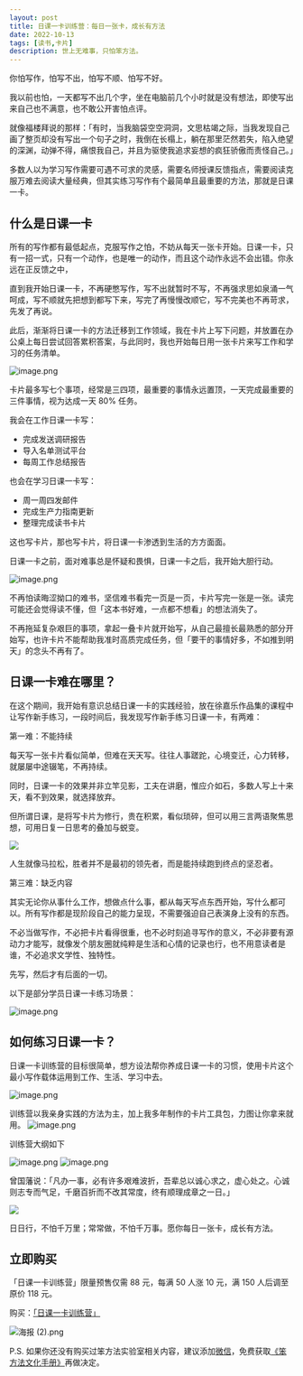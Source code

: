 ```yaml
---
layout: post
title: 日课一卡训练营：每日一张卡，成长有方法
date: 2022-10-13
tags: [读书,卡片]
description: 世上无难事，只怕笨方法。
---
```



你怕写作，怕写不出，怕写不顺、怕写不好。

我以前也怕，一天都写不出几个字，坐在电脑前几个小时就是没有想法，即使写出来自己也不满意，也不敢公开害怕点评。

就像福楼拜说的那样：「有时，当我脑袋空空洞洞，文思枯竭之际，当我发现自己画了整页却没有写出一个句子之时，我倒在长榻上，躺在那里茫然若失，陷入绝望的深渊，动弹不得，痛恨我自己，并且为驱使我追求妄想的疯狂骄傲而责怪自己。」

多数人以为学习写作需要可遇不可求的灵感，需要名师授课反馈指点，需要阅读克服万难去阅读大量经典，但其实练习写作有个最简单且最重要的方法，那就是日课一卡。

## 什么是日课一卡

所有的写作都有最低起点，克服写作之怕，不妨从每天一张卡开始。日课一卡，只有一招一式，只有一个动作，也是唯一的动作，而且这个动作永远不会出错。你永远在正反馈之中，

直到我开始日课一卡，不再硬憋写作，写不出就暂时不写，不再强求思如泉涌一气呵成，写不顺就先把想到都写下来，写完了再慢慢改顺它，写不完美也不再苛求，先发了再说。

此后，渐渐将日课一卡的方法迁移到工作领域，我在卡片上写下问题，并放置在办公桌上每日尝试回答累积答案，与此同时，我也开始每日用一张卡片来写工作和学习的任务清单。

![image.png](https://s1.ax1x.com/2022/10/13/xdel0f.png)

卡片最多写七个事项，经常是三四项，最重要的事情永远置顶，一天完成最重要的三件事情，视为达成一天 80% 任务。

我会在工作日课一卡写：

- 完成发送调研报告
- 导入名单测试平台
- 每周工作总结报告

也会在学习日课一卡写：

- 周一周四发邮件
- 完成生产力指南更新
- 整理完成读书卡片

这也写卡片，那也写卡片，将日课一卡渗透到生活的方方面面。

日课一卡之前，面对难事总是怀疑和畏惧，日课一卡之后，我开始大胆行动。

![image.png](https://s1.ax1x.com/2022/10/13/xdeQnP.png)

不再怕读晦涩拗口的难书，坚信难书看完一页是一页，卡片写完一张是一张。读完可能还会觉得读不懂，但「这本书好难，一点都不想看」的想法消失了。

不再拖延复杂艰巨的事项，拿起一叠卡片就开始写，从自己最擅长最熟悉的部分开始写，也许卡片不能帮助我准时高质完成任务，但「要干的事情好多，不如推到明天」的念头不再有了。

## 日课一卡难在哪里？

在这个期间，我开始有意识总结日课一卡的实践经验，放在徐嘉乐作品集的课程中让写作新手练习，一段时间后，我发现写作新手练习日课一卡，有两难：

第一难：不能持续

每天写一张卡片看似简单，但难在天天写。往往人事蹉跎，心境变迁，心力转移，就屡屡中途辍笔，不再持续。

同时，日课一卡的效果并非立竿见影，工夫在讲磨，惟应介如石，多数人写上十来天，看不到效果，就选择放弃。

但所谓日课，是将写卡片为修行，贵在积累，看似琐碎，但可以用三言两语聚焦思想，可用日复一日思考的叠加与蜕变。

![](https://s1.ax1x.com/2022/10/13/xdekTO.jpg)

人生就像马拉松，胜者并不是最初的领先者，而是能持续跑到终点的坚忍者。

第三难：缺乏内容

其实无论你从事什么工作，想做点什么事，都从每天写点东西开始，写什么都可以。所有写作都是现阶段自己的能力呈现，不需要强迫自己表演身上没有的东西。

不必当做写作，不必把卡片看得很重，也不必时刻追寻写作的意义，不必非要有源动力才能写，就像发个朋友圈就纯粹是生活和心情的记录也行，也不用意读者是谁，不必追求文学性、独特性。

先写，然后才有后面的一切。

以下是部分学员日课一卡练习场景：

![image.png](https://s1.ax1x.com/2022/10/13/xden1A.png5)

## 如何练习日课一卡？

日课一卡训练营的目标很简单，想方设法帮你养成日课一卡的习惯，使用卡片这个最小写作载体运用到工作、生活、学习中去。

![image.png](https://s1.ax1x.com/2022/10/13/xdeZfH.png)

训练营以我亲身实践的方法为主，加上我多年制作的卡片工具包，力图让你拿来就用。
![image.png](https://s1.ax1x.com/2022/10/13/xdeEkD.png)

训练营大纲如下

![image.png](https://s1.ax1x.com/2022/10/13/xdeVte.png)
![image.png](https://s1.ax1x.com/2022/10/13/xdempd.png)

曾国藩说：「凡办一事，必有许多艰难波折，吾辈总以诚心求之，虚心处之。心诚则志专而气足，千磨百折而不改其常度，终有顺理成章之一日。」

![](https://s1.ax1x.com/2022/10/13/xdeu6I.png)

日日行，不怕千万里；常常做，不怕千万事。愿你每日一张卡，成长有方法。
## 立即购买

「日课一卡训练营」限量预售仅需 88 元，每满 50 人涨 10 元，满 150 人后调至原价 118 元。

购买：[「日课一卡训练营」](https://t.zsxq.com/06yjAyfIy)

![海报 (2).png](https://s1.ax1x.com/2022/10/13/xdeKXt.png)

P.S. 如果你还没有购买过笨方法实验室相关内容，建议添加[微信](https://www.yuque.com/hardwaylab/hbcnfeat/spvcgu)，免费获取[《笨方法文化手册》](https://www.yuque.com/hardwaylab/book)再做决定。










